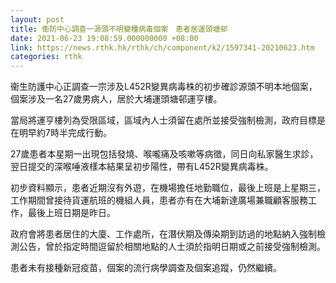 ```yaml
---
layout: post
title: 衞防中心調查一源頭不明變種病毒個案　患者居運頭塘邨
date: 2021-06-23 19:08:59.000000000 +08:00
link: https://news.rthk.hk/rthk/ch/component/k2/1597341-20210623.htm
categories: rthk
---
```


衞生防護中心正調查一宗涉及L452R變異病毒株的初步確診源頭不明本地個案，個案涉及一名27歲男病人，居於大埔運頭塘邨運亨樓。

當局將運亨樓列為受限區域，區域內人士須留在處所並接受強制檢測，政府目標是在明早約7時半完成行動。

27歲患者本星期一出現包括發燒、喉嚨痛及咳嗽等病徵，同日向私家醫生求診，翌日提交的深喉唾液樣本結果呈初步陽性，帶有L452R變異病毒株。
 
初步資料顯示，患者近期沒有外遊，在機場擔任地勤職位，最後上班是上星期三，工作期間曾接待貨運航班的機組人員，患者亦有在大埔新達廣場兼職顧客服務工作，最後上班日期是昨日。

政府會將患者居住的大廈、工作處所，在潛伏期及傳染期到訪過的地點納入強制檢測公告，曾於指定時間逗留於相關地點的人士須於指明日期或之前接受強制檢測。

患者未有接種新冠疫苗，個案的流行病學調查及個案追蹤，仍然繼續。
